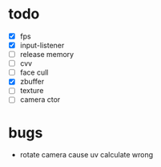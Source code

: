 # todo
- [x] fps
- [x] input-listener
- [ ] release memory
- [ ] cvv
- [ ] face cull
- [x] zbuffer
- [ ] texture
- [ ] camera ctor

# bugs
- rotate camera cause uv calculate wrong